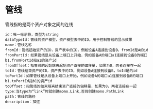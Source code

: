 # 管线

管线指的是两个资产对象之间的连线

	id：唯一标示符，类型为string	dataTypeId：管线的资产模型，资产模型表中的ID，用于控制管线的显示效果	name：管线名称	fromId：管线起始资产的ID，资产表中的ID，例如设备A连接到设备B，fromId是A的id	fromPortId：如果管线是从设备上端口上开始，例如设备A的端口a1连接到设备B的端口	b1.fromPortId指a1的资产id	fromOffset：指管线的起始端离起始资产直接的偏移量，如果为0，两者连接在一起	toId：管线结束资产的ID，资产表中的ID，例如设备A连接到设备B，toId是的id	toPortId：如果管线是从设备上端口上开始，例如设备A的端口a1连接到设备B的端口b1.toPortId指b1的资产id	toOffset：指管线的结束端离结束资产直接的偏移量，如果为0，两者连接在一起	type:当type为“link”时就创建mono.Link,否则创建mono.PathLink	path：管线的路径	description：描述
